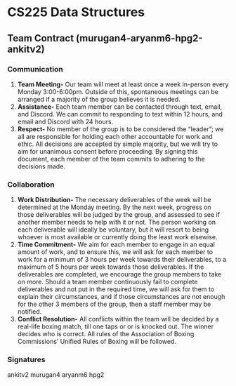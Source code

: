 # CS225 Data Structures
## Team Contract (murugan4-aryanm6-hpg2-ankitv2)
### Communication

1. **Team Meeting-** Our team will meet at least once a week in-person every Monday 3:00-6:00pm. Outside of this, spontaneous meetings can be arranged if a majority of the group believes it is needed.  
2. **Assistance-** Each team member can be contacted through text, email, and Discord. We can commit to responding to text within 12 hours, and email and Discord with 24 hours.
3. **Respect-** No member of the group is to be considered the “leader”; we all are responsible for holding each other accountable for work and ethic. All decisions are accepted by simple majority, but we will try to aim for unanimous consent before proceeding. By signing this document, each member of the team commits to adhering to the decisions made. 
### Collaboration
1. **Work Distribution-** The necessary deliverables of the week will be determined at the Monday meeting. By the next week, progress on those deliverables will be judged by the group, and assessed to see if another member needs to help with it or not. The person working on each deliverable will ideally be voluntary, but it will resort to being whoever is most available or currently doing the least work elsewise.
2. **Time Commitment-** We aim for each member to engage in an equal amount of work, and to ensure this, we will ask for each member to work for a minimum of 3 hours per week towards their deliverables, to a maximum of 5 hours per week towards those deliverables. If the deliverables are completed, we encourage the group members to take on more.
Should a team member continuously fail to complete deliverables and not put in the required time, we will ask for them to explain their circumstances, and if those circumstances are not enough for the other 3 members of the group, then a staff member may be notified. 
3. **Conflict Resolution-** All conflicts within the team will be decided by a real-life boxing match, till one taps or or is knocked out. The winner decides who is correct.
All rules of the Association of Boxing Commissions’ Unified Rules of Boxing will be followed. 
### Signatures
ankitv2
murugan4
aryanm6
hpg2
